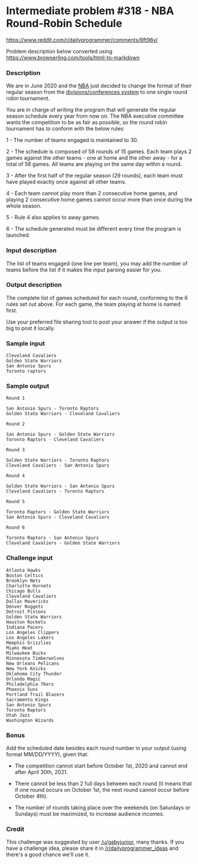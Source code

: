 # Intermediate problem #318 - NBA Round-Robin Schedule

<https://www.reddit.com/r/dailyprogrammer/comments/6ft96y/>

Problem description below converted using <https://www.browserling.com/tools/html-to-markdown>

### Description

We are in June 2020 and the [NBA](https://en.wikipedia.org/wiki/National_Basketball_Association) just decided to change the format of their regular season from the [divisions/conferences system](https://en.wikipedia.org/wiki/National_Basketball_Association#Regular_season) to one single round robin tournament.

You are in charge of writing the program that will generate the regular season schedule every year from now on. The NBA executive committee wants the competition to be as fair as possible, so the round robin tournament has to conform with the below rules:

1 - The number of teams engaged is maintained to 30.

2 - The schedule is composed of 58 rounds of 15 games. Each team plays 2 games against the other teams - one at home and the other away - for a total of 58 games. All teams are playing on the same day within a round.

3 - After the first half of the regular season (29 rounds), each team must have played exactly once against all other teams.

4 - Each team cannot play more than 2 consecutive home games, and playing 2 consecutive home games cannot occur more than once during the whole season.

5 - Rule 4 also applies to away games.

6 - The schedule generated must be different every time the program is launched.

### Input description

The list of teams engaged (one line per team), you may add the number of teams before the list if it makes the input parsing easier for you.

### Output description

The complete list of games scheduled for each round, conforming to the 6 rules set out above. For each game, the team playing at home is named first.

Use your preferred file sharing tool to post your answer if the output is too big to post it locally.

### Sample input

    Cleveland Cavaliers
    Golden State Warriors
    San Antonio Spurs
    Toronto raptors

### Sample output

    Round 1

    San Antonio Spurs - Toronto Raptors
    Golden State Warriors - Cleveland Cavaliers

    Round 2

    San Antonio Spurs - Golden State Warriors
    Toronto Raptors - Cleveland Cavaliers

    Round 3

    Golden State Warriors - Toronto Raptors
    Cleveland Cavaliers - San Antonio Spurs

    Round 4

    Golden State Warriors - San Antonio Spurs
    Cleveland Cavaliers - Toronto Raptors 

    Round 5

    Toronto Raptors - Golden State Warriors 
    San Antonio Spurs - Cleveland Cavaliers 

    Round 6

    Toronto Raptors - San Antonio Spurs
    Cleveland Cavaliers - Golden State Warriors

### Challenge input

    Atlanta Hawks
    Boston Celtics
    Brooklyn Nets
    Charlotte Hornets
    Chicago Bulls
    Cleveland Cavaliers
    Dallas Mavericks
    Denver Nuggets
    Detroit Pistons
    Golden State Warriors
    Houston Rockets
    Indiana Pacers
    Los Angeles Clippers
    Los Angeles Lakers
    Memphis Grizzlies
    Miami Heat
    Milwaukee Bucks
    Minnesota Timberwolves
    New Orleans Pelicans
    New York Knicks
    Oklahoma City Thunder
    Orlando Magic
    Philadelphia 76ers
    Phoenix Suns
    Portland Trail Blazers
    Sacramento Kings
    San Antonio Spurs
    Toronto Raptors
    Utah Jazz
    Washington Wizards

### Bonus

Add the scheduled date besides each round number in your output (using format MM/DD/YYYY), given that:

*   The competition cannot start before October 1st, 2020 and cannot end after April 30th, 2021.

*   There cannot be less than 2 full days between each round (it means that if one round occurs on October 1st, the next round cannot occur before October 4th).

*   The number of rounds taking place over the weekends (on Saturdays or Sundays) must be maximized, to increase audience incomes.

### Credit

This challenge was suggested by user [/u/gabyjunior](/u/gabyjunior), many thanks. If you have a challenge idea, please share it in [/r/dailyprogrammer_ideas](/r/dailyprogrammer_ideas) and there's a good chance we'll use it.